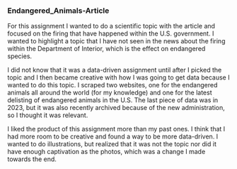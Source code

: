 ### Endangered_Animals-Article
 
 For this assignment I wanted to do a scientific topic with the article and focused on the firing that have happened within the U.S. government. I wanted to highlight a topic that I have not seen in the news about the firing within the Department of Interior, which is the effect on endangered species. 

 I did not know that it was a data-driven assignment until after I picked the topic and I then became creative with how I was going to get data because I wanted to do this topic. I scraped two websites, one for the endangered animals all around the world (for my knowledge) and one for the latest delisting of endangered animals in the U.S. The last piece of data was in 2023, but it was also recently archived because of the new administration, so I thought it was relevant. 

 I liked the product of this assignment more than my past ones. I think that I had more room to be creative and found a way to be more data-driven.  I wanted to do illustrations, but realized that it was not the topic nor did it have enough captivation as the photos, which was a change I made towards the end. 